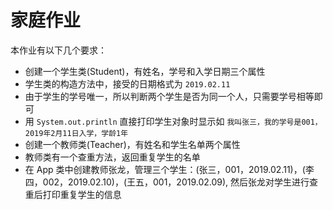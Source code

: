# 家庭作业

本作业有以下几个要求：

- 创建一个学生类(Student)，有姓名，学号和入学日期三个属性
- 学生类的构造方法中，接受的日期格式为 `2019.02.11`
- 由于学生的学号唯一，所以判断两个学生是否为同一个人，只需要学号相等即可
- 用 `System.out.println` 直接打印学生对象时显示如 `我叫张三，我的学号是001，2019年2月11日入学，学龄1年`
- 创建一个教师类(Teacher)，有姓名和学生名单两个属性
- 教师类有一个查重方法，返回重复学生的名单
- 在 App 类中创建教师张龙，管理三个学生：(张三，001，2019.02.11)，(李四，002，2019.02.10)，(王五，001，2019.02.09), 然后张龙对学生进行查重后打印重复学生的信息